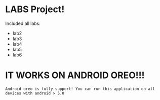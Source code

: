 # LABS Project!

Included all labs:

- lab2
- lab3
- lab4
- lab5
- lab6

# IT WORKS ON ANDROID OREO!!!
```
Android oreo is fully support! You can run this application on all devices with android > 5.0
```